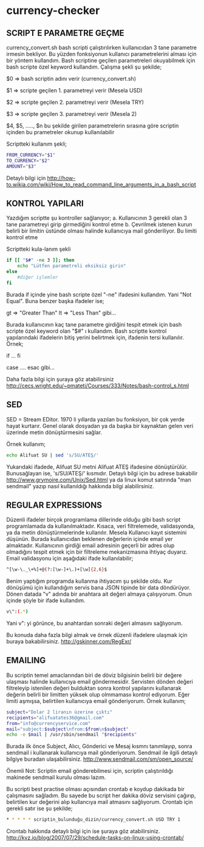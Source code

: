 currency-checker
================

## SCRIPT E PARAMETRE GEÇME

currency_convert.sh bash scripti çalıştırılırken kullanıcıdan 3 tane parametre irmesin bekliyor. Bu yüzden fonksiyonun kullanıcı parametrelerini alması için bir yöntem kullandım.
Bash scriptine geçilen parametreleri okuyabilmek için bash scripte özel keyword kullandım. Çalışma şekli şu şekilde;

$0 => bash scriptin adını verir (currency_convert.sh)

$1 => scripte geçilen 1. parametreyi verir (Mesela USD)

$2 => scripte geçilen 2. parametreyi verir (Mesela TRY)

$3 => scripte geçilen 3. parametreyi verir (Mesela 2)

$4, $5, ....., $n bu şekilde girilen parametrelerin sırasına göre scriptin içinden bu prametreler okunup kullanılabilir 

Scriptteki kullanım şekli;
```bash
FROM_CURRENCY="$1"
TO_CURRENCY="$2"
AMOUNT="$3"
```
Detaylı bilgi için http://how-to.wikia.com/wiki/How_to_read_command_line_arguments_in_a_bash_script

## KONTROL YAPILARI

Yazdığım scriptte şu kontroller sağlanıyor;
a. Kullanıcının 3 gerekli olan 3 tane parametreyi girip girmediğini kontrol etme
b. Çevrilmek istenen kurun belirli bir limitin üstünde olması halinde kullanıcıya mail gönderiliyor. Bu limiti kontrol etme

Scriptteki kula-lanım şekli
```bash
if [[ "$#" -ne 3 ]]; then
	echo "Lütfen parametreli eksiksiz girin"
else
	#diğer işlemler
fi
```
Burada if içinde yine bash scripte özel "-ne" ifadesini kullandım. Yani "Not Equal". Buna benzer başka ifadeler ise;

gt => "Greater Than"
lt => "Less Than"
gibi...

Burada kullanıcının kaç tane parametre girdiğini tespit etmek için bash scripte özel keyword olan "$#" ı kullandım. Bash scriptte kontrol yapılarındaki ifadelerin bitiş yerini belirtmek 
için, ifadenin tersi kullanılır. Örnek;

if 
...
fi

case
....
esac   gibi...

Daha fazla bilgi için şuraya göz atabilirsiniz http://cecs.wright.edu/~pmateti/Courses/333/Notes/bash-control_s.html

## SED

SED = Stream EDitor. 1970 li yıllarda yazılan bu fonksiyon, bir çok yerde hayat kurtarır. Genel olarak dosyadan ya da başka bir kaynaktan gelen veri üzerinde metin dönüştürmesini sağlar.

Örnek kullanım;
```bash
echo Alifuat SU | sed 's/SU/ATEŞ/'
```
Yukarıdaki ifadede, Alifuat SU metni Alifuat ATEŞ ifadesine dönüştürülür. Bunusağlayan ise, 's/SU/ATEŞ/' kısmıdır. Detaylı bilgi için bu adrese bakabilir http://www.grymoire.com/Unix/Sed.html ya da linux komut satırında "man sendmail" yazıp nasıl kullanıldığı hakkında bilgi alabilirsiniz.

## REGULAR EXPRESSIONS

Düzenli ifadeler birçok programlama dillerinde olduğu gibi bash script programlamada da kullanılmaktadır. Kısaca, veri filtrelemede, validasyonda, ya da metin dönüştürmelerinde kullanılır.
Mesela Kullanıcı kayıt sistemini düşünün. Burada kullanıcıdan beklenen değerlerin içinde email yer almaktadır. Kullanıcının girdiği email adresinin geçerli bir adres olup olmadığını tespit
etmek için bir filtreleme mekanizmasına ihtiyaç duyarız. Email validasyonu için aşağıdaki ifade kullanılabilir;
```bash
^[\w-\._\+%]+@(?:[\w-]+\.)+[\w]{2,6}$
```
Benim yaptığım programda kullanma ihtiyacım şu şekilde oldu. Kur dönüşümü için kullandığım servis bana JSON tipinde bir data döndürüyor. Dönen datada "v" adında bir anahtara ait değeri almaya çalışıyorum. Onun içinde şöyle bir ifade kullandım.
```bash
v\":(.*)
```
Yani v": yi görünce, bu anahtardan sonraki değeri almasını sağlıyorum.

Bu konuda daha fazla bilgi almak ve örnek düzenli ifadelere ulaşmak için buraya bakabilirsiniz. http://gskinner.com/RegExr/

## EMAILING

Bu scriptin temel amaclarından biri de döviz bilgisinin belirli bir değere ulaşması halinde kullanıcıya email göndermesidir. Servisten dönden değeri filtreleyip istenilen değeri bulduktan sonra kontrol yapılarını kullanarak değerin belirli bir limitten yüksek olup olmmamasıı kontrol ediyorum. Eğer limiti aşmışsa, belirtilen kullanıcıya email gönderiyorum. Örnek kullanım;
```bash
subject="Dolar 2 liranın üzerine çıktı"		
recipients="alifuatates36@gmail.com"
from="info@currencyservice.com"
mail="subject:$subject\nfrom:$from\n$subject"
echo -e $mail | /usr/sbin/sendmail "$recipients"
```
Burada ilk önce Subject, Alıcı, Gönderici ve Mesaj kısmnı tanımlayıp, sonra sendmail i kullanarak kullanıcıya mail gönderiyorum. Sendmail ile ilgili detaylı bilgiye buradan ulaşabilirsiniz.
http://www.sendmail.com/sm/open_source/

Önemli Not: Scriptin email gönderebilmesi için, scriptin çalıştırıldığı makinede sendmail kurulu olması lazım. 

Bu scripti best practise olması açısından crontab e koydup dakikada bir çalışmasını sağladım. Bu sayede bu script her dakika döviz servisini çağırıp, belirtilen kur değerini alıp kullancıya mail atmasını sağlıyorum. Crontab için gerekli satır ise şu şekilde;
```bash
* * * * * scriptin_bulunduğu_dizin/currency_convert.sh USD TRY 1
```
Crontab hakkında detaylı bilgi için ise şuraya göz atabilirsiniz. http://kvz.io/blog/2007/07/29/schedule-tasks-on-linux-using-crontab/







